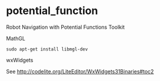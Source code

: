 # potential_function
Robot Navigation with Potential Functions Toolkit

MathGL

```
sudo apt-get install libmgl-dev
```

wxWidgets

See http://codelite.org/LiteEditor/WxWidgets31Binaries#toc2
